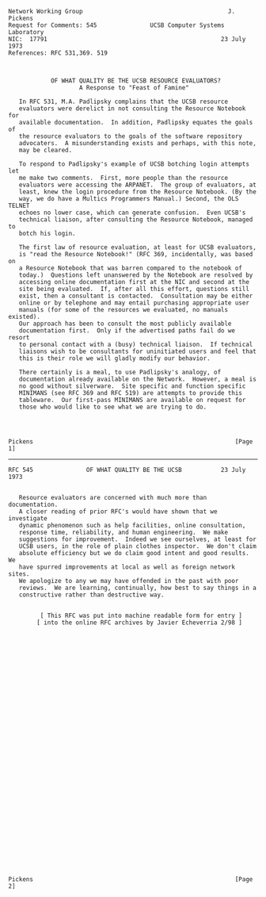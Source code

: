     Network Working Group                                         J. Pickens
    Request for Comments: 545               UCSB Computer Systems Laboratory
    NIC:  17791                                                 23 July 1973
    References: RFC 531,369. 519



                OF WHAT QUALITY BE THE UCSB RESOURCE EVALUATORS?
                        A Response to "Feast of Famine"

       In RFC 531, M.A. Padlipsky complains that the UCSB resource
       evaluators were derelict in not consulting the Resource Notebook for
       available documentation.  In addition, Padlipsky equates the goals of
       the resource evaluators to the goals of the software repository
       advocaters.  A misunderstanding exists and perhaps, with this note,
       may be cleared.

       To respond to Padlipsky's example of UCSB botching login attempts let
       me make two comments.  First, more people than the resource
       evaluators were accessing the ARPANET.  The group of evaluators, at
       least, knew the login procedure from the Resource Notebook. (By the
       way, we do have a Multics Programmers Manual.) Second, the OLS TELNET
       echoes no lower case, which can generate confusion.  Even UCSB's
       technical liaison, after consulting the Resource Notebook, managed to
       botch his login.

       The first law of resource evaluation, at least for UCSB evaluators,
       is "read the Resource Notebook!" (RFC 369, incidentally, was based on
       a Resource Notebook that was barren compared to the notebook of
       today.)  Questions left unanswered by the Notebook are resolved by
       accessing online documentation first at the NIC and second at the
       site being evaluated.  If, after all this effort, questions still
       exist, then a consultant is contacted.  Consultation may be either
       online or by telephone and may entail purchasing appropriate user
       manuals (for some of the resources we evaluated, no manuals existed).
       Our approach has been to consult the most publicly available
       documentation first.  Only if the advertised paths fail do we resort
       to personal contact with a (busy) technical liaison.  If technical
       liaisons wish to be consultants for uninitiated users and feel that
       this is their role we will gladly modify our behavior.

       There certainly is a meal, to use Padlipsky's analogy, of
       documentation already available on the Network.  However, a meal is
       no good without silverware.  Site specific and function specific
       MINIMANS (see RFC 369 and RFC 519) are attempts to provide this
       tableware.  Our first-pass MINIMANS are available on request for
       those who would like to see what we are trying to do.




    Pickens                                                         [Page 1]

------------------------------------------------------------------------

``` newpage
RFC 545               OF WHAT QUALITY BE THE UCSB           23 July 1973


   Resource evaluators are concerned with much more than documentation.
   A closer reading of prior RFC's would have shown that we investigate
   dynamic phenomenon such as help facilities, online consultation,
   response time, reliability, and human engineering.  We make
   suggestions for improvement.  Indeed we see ourselves, at least for
   UCSB users, in the role of plain clothes inspector.  We don't claim
   absolute efficiency but we do claim good intent and good results.  We
   have spurred improvements at local as well as foreign network sites.
   We apologize to any we may have offended in the past with poor
   reviews.  We are learning, continually, how best to say things in a
   constructive rather than destructive way.


         [ This RFC was put into machine readable form for entry ]
        [ into the online RFC archives by Javier Echeverria 2/98 ]




































Pickens                                                         [Page 2]
```
